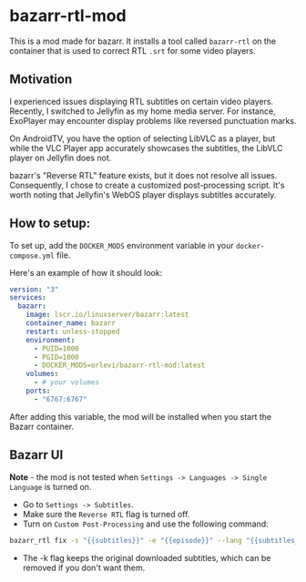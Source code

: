 # bazarr-rtl-mod
This is a mod made for bazarr.
It installs a tool called `bazarr-rtl` on the container that is used to correct RTL `.srt` for some video players.

## Motivation
I experienced issues displaying RTL subtitles on certain video players. Recently, I switched to Jellyfin as my home media server. For instance, ExoPlayer may encounter display problems like reversed punctuation marks.

On AndroidTV, you have the option of selecting LibVLC as a player, but while the VLC Player app accurately showcases the subtitles, the LibVLC player on Jellyfin does not.

bazarr's "Reverse RTL" feature exists, but it does not resolve all issues. Consequently, I chose to create a customized post-processing script. It's worth noting that Jellyfin's WebOS player displays subtitles accurately.


## How to setup:
To set up, add the `DOCKER_MODS` environment variable in your `docker-compose.yml` file.

Here's an example of how it should look:
```yaml
version: "3"
services:
  bazarr:
    image: lscr.io/linuxserver/bazarr:latest
    container_name: bazarr
    restart: unless-stopped
    environment:
      - PUID=1000
      - PGID=1000
      - DOCKER_MODS=orlevi/bazarr-rtl-mod:latest
    volumes:
      - # your volumes
    ports:
      - "6767:6767"
```

After adding this variable, the mod will be installed when you start the Bazarr container.

## Bazarr UI
**Note** - the mod is not tested when `Settings -> Languages -> Single Language` is turned on.

* Go to `Settings -> Subtitles`.
* Make sure the `Reverse RTL` flag is turned off.
* Turn on `Custom Post-Processing` and use the following command:
```bash
bazarr_rtl fix -s "{{subtitles}}" -e "{{episode}}" --lang "{{subtitles_language_code2}}" -k
```
* The -k flag keeps the original downloaded subtitles, which can be removed if you don't want them.
